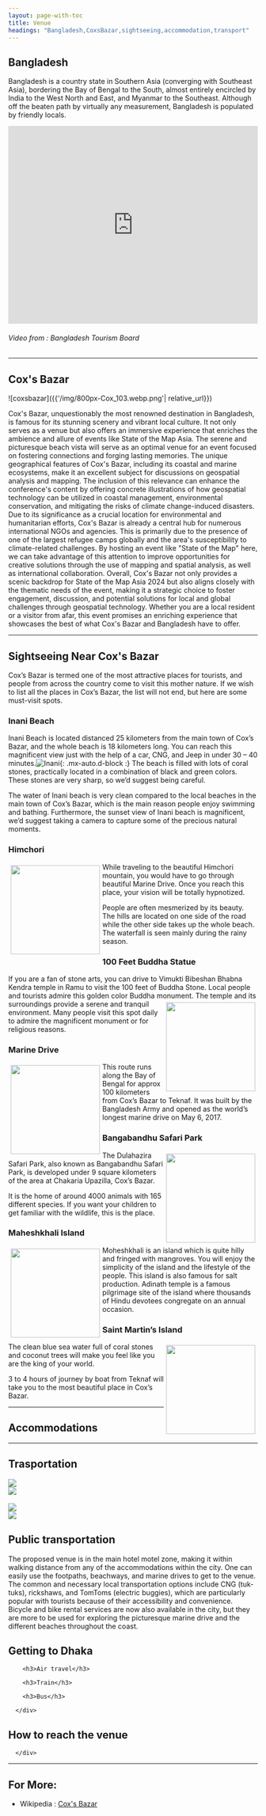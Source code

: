 ```yaml
---
layout: page-with-toc
title: Venue
headings: "Bangladesh,CoxsBazar,sightseeing,accommodation,transport"
---
```

<h2 id='Bangladesh'>Bangladesh</h2>

Bangladesh is a country state in Southern Asia (converging with Southeast Asia), bordering the Bay of Bengal to the South, almost entirely encircled by India to the West North and East, and Myanmar to the Southeast. Although off the beaten path by virtually any measurement, Bangladesh is populated by friendly locals.

<iframe width="100%" height="400" src="https://www.youtube.com/embed/2hgJs1vlqYs?start=5&end=218&autoplay=1" title="YouTube video player" frameborder="0" allow="accelerometer; autoplay; clipboard-write; encrypted-media; gyroscope; picture-in-picture; web-share" referrerpolicy="strict-origin-when-cross-origin" allowfullscreen></iframe>

###### Video from : Bangladesh Tourism Board

<hr>
<h2 id='CoxsBazar'>Cox's Bazar</h2>

![coxsbazar]({{'/img/800px-Cox_103.webp.png'| relative_url}})

Cox's Bazar, unquestionably the most renowned destination in Bangladesh, is famous for its stunning scenery and vibrant local culture. It not only serves as a venue but also offers an immersive experience that enriches the ambience and allure of events like State of the Map Asia. The serene and picturesque beach vista will serve as an optimal venue for an event focused on fostering connections and forging lasting memories. The unique geographical features of Cox's Bazar, including its coastal and marine ecosystems, make it an excellent subject for discussions on geospatial analysis and mapping. The inclusion of this relevance can enhance the conference's content by offering concrete illustrations of how geospatial technology can be utilized in coastal management, environmental conservation, and mitigating the risks of climate change-induced disasters. Due to its significance as a crucial location for environmental and humanitarian efforts, Cox's Bazar is already a central hub for numerous international NGOs and agencies. This is primarily due to the presence of one of the largest refugee camps globally and the area's susceptibility to climate-related challenges. By hosting an event like "State of the Map" here, we can take advantage of this attention to improve opportunities for creative solutions through the use of mapping and spatial analysis, as well as international collaboration. Overall, Cox's Bazar not only provides a scenic backdrop for State of the Map Asia 2024 but also aligns closely with the thematic needs of the event, making it a strategic choice to foster engagement, discussion, and potential solutions for local and global challenges through geospatial technology. Whether you are a local resident or a visitor from afar, this event promises an enriching experience that showcases the best of what Cox's Bazar and Bangladesh have to offer.

<hr>
<h2 id='sightseeing'>Sightseeing Near Cox's Bazar</h2>

Cox’s Bazar is termed one of the most attractive places for tourists, and people from across the country come to visit this mother nature. If we wish to list all the places in Cox’s Bazar, the list will not end, but here are some must-visit spots.

### **Inani Beach**
Inani Beach is located distanced 25 kilometers from the main town of Cox’s Bazar, and the whole beach is 18 kilometers long. You can reach this magnificent view just with the help of a car, CNG, and Jeep in under 30 – 40 minutes.![Inani]('/img/sight/inani-beach.jpg'){: .mx-auto.d-block :} The beach is filled with lots of coral stones, practically located in a combination of black and green colors. These stones are very sharp, so we’d suggest being careful.

The water of Inani beach is very clean compared to the local beaches in the main town of Cox’s Bazar, which is the main reason people enjoy swimming and bathing. Furthermore, the sunset view of Inani beach is magnificent, we’d suggest taking a camera to capture some of the precious natural moments.

### **Himchori**

<img src="/img/sight/himchori-mountain.jpg" style="float:left; height:180px; padding:5px"> While traveling to the beautiful Himchori mountain, you would have to go through beautiful Marine Drive. Once you reach this place, your vision will be totally hypnotized.

People are often mesmerized by its beauty. The hills are located on one side of the road while the other side takes up the whole beach. The waterfall is seen mainly during the rainy season.

### **100 Feet Buddha Statue**

If you are a fan of stone arts, you can drive to Vimukti Bibeshan Bhabna Kendra temple in Ramu to visit the 100 feet of Buddha Stone. Local people and tourists admire this golden color Buddha monument.<img src="/img/sight/buddha-statue.jpg" style="float:right; height:180px; padding:5px">
The temple and its surroundings provide a serene and tranquil environment. Many people visit this spot daily to admire the magnificent monument or for religious reasons.

### **Marine Drive**

<img src="/img/sight/marine-drive.jpg" style="float:left; height:180px; padding:5px">
This route runs along the Bay of Bengal for approx 100 kilometers from Cox’s Bazar to Teknaf. It was built by the Bangladesh Army and opened as the world’s longest marine drive on May 6, 2017.


<br>

### **Bangabandhu Safari Park**

<img src="/img/sight/bangabandhu-safari-park.jpg" style="float:right; height:180px; padding:5px">The Dulahazira Safari Park, also known as Bangabandhu Safari Park, is developed under 9 square kilometers of the area at Chakaria Upazilla, Cox’s Bazar.

It is the home of around 4000 animals with 165 different species. If you want your children to get familiar with the wildlife, this is the place.


### **Maheshkhali Island**
<img src="/img/sight/Moheskhali-Island.jpg" style="float:left; height:180px; padding:5px">Moheshkhali is an island which is quite hilly and fringed
with mangroves. You will enjoy the simplicity of the
island and the lifestyle of the people. This island is also
famous for salt production. Adinath temple is a famous
pilgrimage site of the island where thousands of Hindu
devotees congregate on an annual occasion.


### **Saint Martin’s Island**

<img src="/img/sight/saint-martin-island.jpg" style="float:right; height:180px; padding:5px">
The clean blue sea water full of coral stones and coconut trees will make you feel like you are the king of your world.

3 to 4 hours of journey by boat from Teknaf will take you to the most beautiful place in Cox’s Bazar.

<hr>
<h2 id='accommodation'>Accommodations</h2>













<hr>
<h2 id='transport'>Trasportation</h2>

<div class="row">
  <div class="column">
    <img src="/img/Coxs_Tourist_bus.jpg" style="hight:300px">
  </div>
  <div class="column">
    <img src="/img/800px-Airport.jpg"  style="hight:300px">
  </div><br/>
  <div class="column">
    <img src="/img/800px-Railstation1.jpg" style="hight:300px" >
  </div>
  <div class="column">
    <img src="/img/794px-Transport_coxs.jpg" style="hight:300px">
  </div>
</div>
<h2 id='transportation'>Public transportation</h2>
The proposed venue is in the main hotel motel zone, making it within walking distance from any of the accommodations within the city. One can easily use the footpaths, beachways, and marine drives to get to the venue. The common and necessary local transportation options include CNG (tuk-tuks), rickshaws, and TomToms (electric buggies), which are particularly popular with tourists because of their accessibility and convenience. Bicycle and bike rental services are now also available in the city, but they are more to be used for exploring the picturesque marine drive and the different beaches throughout the coast.


   <div class='col12  keyline-bottom-thick contain space-top4'>
      <div class='space-bottom2 clearfix'>
         <h2 class='space-bottom1'>Getting to Dhaka</h2>

        <h3>Air travel</h3>

        <h3>Train</h3>

        <h3>Bus</h3>

      </div>
  </div>

   <div class='col12  keyline-bottom-thick contain space-top4'>
      <div class='space-bottom2 clearfix'>
         <h2 class='space-bottom1'>How to reach the venue</h2>

      </div>
   </div>

<hr>

## For More:

 * Wikipedia : [Cox's Bazar](https://en.m.wikipedia.org/wiki/Cox%27s_Bazar)
